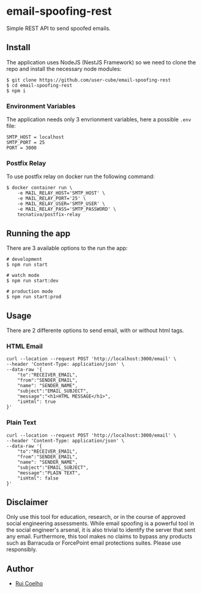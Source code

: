 # email-spoofing-rest
Simple REST API to send spoofed emails.

## Install
The application uses NodeJS (NestJS Framework) so we need to clone the repo and install the necessary node modules:
```shell
$ git clone https://github.com/user-cube/email-spoofing-rest
$ cd email-spoofing-rest
$ npm i
```

### Environment Variables
The application needs only 3 envrionment variables, here a possible `.env` file:

```dotenv
SMTP_HOST = localhost
SMTP_PORT = 25
PORT = 3000
```

### Postfix Relay
To use postfix relay on docker run the following command:
```shell
$ docker container run \
    -e MAIL_RELAY_HOST='SMTP_HOST' \
    -e MAIL_RELAY_PORT='25' \
    -e MAIL_RELAY_USER='SMTP_USER' \
    -e MAIL_RELAY_PASS='SMTP_PASSWORD' \
    tecnativa/postfix-relay
```

## Running the app
There are 3 available options to the run the app:
```shell
# development
$ npm run start

# watch mode
$ npm run start:dev

# production mode
$ npm run start:prod
```

## Usage
There are 2 differente options to send email, with or without html tags.

### HTML Email
```shell
curl --location --request POST 'http://localhost:3000/email' \
--header 'Content-Type: application/json' \
--data-raw '{
    "to":"RECEIVER_EMAIL",
    "from":"SENDER_EMAIL",
    "name": "SENDER_NAME",
    "subject":"EMAIL_SUBJECT",
    "message":"<h1>HTML MESSAGE</h1>",
    "isHtml": true
}'
```

### Plain Text
```shell
curl --location --request POST 'http://localhost:3000/email' \
--header 'Content-Type: application/json' \
--data-raw '{
    "to":"RECEIVER_EMAIL",
    "from":"SENDER_EMAIL",
    "name": "SENDER_NAME",
    "subject":"EMAIL_SUBJECT",
    "message":"PLAIN TEXT",
    "isHtml": false
}'
```


## Disclaimer
Only use this tool for education, research, or in the course of approved social engineering assessments. While email spoofing is a powerful tool in the social engineer's arsenal, it is also trivial to identify the server that sent any email. Furthermore, this tool makes no claims to bypass any products such as Barracuda or ForcePoint email protections suites. Please use responsibly.

## Author
* [Rui Coelho](https://ruicoelho.pt/)
